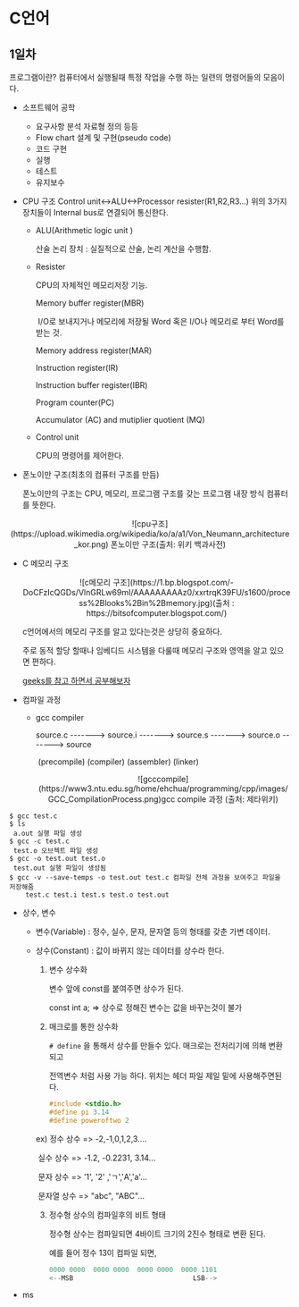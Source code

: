 # C언어


## 1일차
프로그램이란? 컴퓨터에서 실행될때 특정 작업을 수행 하는 일련의 명령어들의 모음이다.
* 소프트웨어 공학
    - 요구사항 분석
        자료형 정의 등등
    - Flow chart 설계 및 구현(pseudo code)
    - 코드 구현
    - 실행
    - 테스트
    - 유지보수

* CPU 구조
  Control unit<->ALU<->Processor resister(R1,R2,R3...)
  위의 3가지 장치들이 Internal bus로 연결되어 통신한다.

  * ALU(Arithmetic logic unit )

    산술 논리 장치 : 실질적으로 산술, 논리 계산을 수행함.

  * Resister

      CPU의 자체적인 메모리저장 기능.

      Memory buffer register(MBR)

      ​	I/O로 보내지거나 메모리에 저장될 Word 혹은 I/O나 메모리로 부터 Word를 받는 것. 

      Memory address register(MAR)

      

      Instruction register(IR)

      Instruction buffer register(IBR)

      Program counter(PC)

      Accumulator (AC) and mutiplier quotient (MQ)

  * Control unit

      CPU의 명령어를 제어한다.

* 폰노이만 구조(최초의 컴퓨터 구조를 만듬)

    폰노이만의 구조는 CPU, 메모리, 프로그램 구조를 갖는 프로그램 내장 방식 컴퓨터를 뜻한다.

<center>
![cpu구조](https://upload.wikimedia.org/wikipedia/ko/a/a1/Von_Neumann_architecture_kor.png)
폰노이만 구조(출처: 위키 백과사전)
</center>



* C 메모리 구조

  <center>![c메모리 구조](https://1.bp.blogspot.com/-DoCFzIcQGDs/VlnGRLw69mI/AAAAAAAAAz0/xxrtrqK39FU/s1600/process%2Blooks%2Bin%2Bmemory.jpg)(출처 : https://bitsofcomputer.blogspot.com/)</center>

  c언어에서의 메모리 구조를 알고 있다는것은 상당히 중요하다.

  주로 동적 할당 할때나 임베디드 시스템을 다룰때 메모리 구조와 영역을 알고 있으면 편하다.

  [geeks를 참고 하면서 공부해보자](https://www.geeksforgeeks.org/memory-layout-of-c-program/)

  

* 컴파일 과정

  * gcc compiler

    source.c -------> source.i -------> source.s -------> source.o -------> source

    ​         (precompile)       (compiler)         (assembler)           (linker)

    <center>![gcccompile](https://www3.ntu.edu.sg/home/ehchua/programming/cpp/images/GCC_CompilationProcess.png)gcc compile 과정 (출처: 제타위키)</center>

```shell
$ gcc test.c
$ ls
 a.out 실행 파일 생성
$ gcc -c test.c
 test.o 오브젝트 파일 생성
$ gcc -o test.out test.o 
 test.out 실행 파일이 생성됨
$ gcc -v --save-temps -o test.out test.c 컴파일 전체 과정을 보여주고 파일을 저장해줌
	test.c test.i test.s test.o test.out
```

* 상수, 변수

  * 변수(Variable) : 정수, 실수, 문자, 문자열 등의 형태를 갖춘 가변 데이터.

  * 상수(Constant) : 값이 바뀌지 않는 데이터를 상수라 한다.

    1. 변수 상수화

       변수 앞에 const를 붙여주면 상수가 된다.

       const int a; => 상수로 정해진 변수는 값을 바꾸는것이 불가

    2. 매크로를 통한 상수화

       `# define` 을 통해서 상수를 만들수 있다. 매크로는 전처리기에 의해 변환 되고

       전역변수 처럼 사용 가능 하다. 위치는 헤더 파일 제일 밑에 사용해주면된다.

       ```c
       #include <stdio.h>
       #define pi 3.14
       #define poweroftwo 2
       ```

       

    ex) 정수 상수 => -2,-1,0,1,2,3....

    ​      실수 상수 => -1.2, -0.2231, 3.14...

    ​      문자 상수 => '1', '2' ,'ㄱ','A','a'...

    ​      문자열 상수 => "abc", "ABC"...

    3. 정수형 상수의 컴파일후의 비트 형태

       정수형 상수는 컴파일되면 4바이트 크기의 2진수 형태로 변환 된다.

       예를 들어 정수 13이 컴파일 되면,

       ```c
       0000 0000  0000 0000  0000 0000  0000 1101
       <--MSB                              LSB-->
       ```

       

* ms